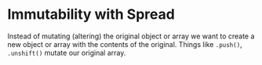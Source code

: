 # Immutability with Spread

Instead of mutating (altering) the original object or array we want to create a new object or array with the contents of the original. Things like `.push()`, `.unshift()` mutate our original array.
